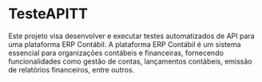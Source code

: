 # TesteAPITT
Este projeto visa desenvolver e executar testes automatizados de API para uma plataforma ERP Contábil. A plataforma ERP Contábil é um sistema essencial para organizações contábeis e financeiras, fornecendo funcionalidades como gestão de contas, lançamentos contábeis, emissão de relatórios financeiros, entre outros.
